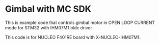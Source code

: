 # Gimbal with MC SDK

This is example code that controls gimbal motor in OPEN LOOP CURRENT mode for STM32 with IHM07M1 bldc driver

This code is for NUCLEO F401RE board with X-NUCLEO-IHM07M1.